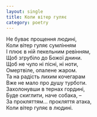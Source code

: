 ```yaml
---
layout: single
title: Коли вітер гуляє
category: poetry
---
```


Не буває прощення людині,  
Коли вітер гуляє сумлінням  
І плює в ній пекельним ревінням,  
Щоб згрубіло до Божої днини.  
Щоб не чуло ні пісні, ні ноти,  
Омертвіле, опалене жаром.  
Та на радість лихим кочегарам  
Вже не мало про душу турботи.  
Захолонувши в тернах гордині,  
Буде скиглити, наче собака, –  
За прокляттям… прокляття атака,  
Коли вітер гуляє в людині.
